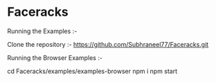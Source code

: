 # Faceracks

Running the Examples :-

Clone the repository :- https://github.com/Subhraneel77/Faceracks.git 

Running the Browser Examples :- 

cd Faceracks/examples/examples-browser
npm i
npm start
